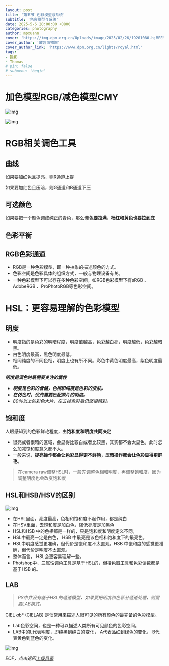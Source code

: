 ```yaml
---
layout: post
title: '第五节 色彩模型与系统'
subtitle: '色彩模型与系统'
date: 2025-5-6 20:00:00 +0800
categories: photography
author: mpxuann
cover: 'https://img.dpm.org.cn/Uploads/image/2025/02/26/19201080-hjMFEMTnz218984.jpg'
cover_author: '故宫博物院'
cover_author_link: 'https://www.dpm.org.cn/lights/royal.html'
tags: 
- 摄影
- Thomas
# pin: false
# submenu: 'begin'
---
```


# 加色模型RGB/减色模型CMY

![img](https://zamg9w9akqn.feishu.cn/space/api/box/stream/download/asynccode/?code=MjBlMmViN2JjOTY4OGJhNGEwNWZmNDJkMGVjYTI0NzZfMU1xM1BHa3N0UlhWNHlhU29kc3J1a2VsaEhOOGhjS3lfVG9rZW46TE9HaWJtVG5Lbzc5R1l4c0pKWmNXaDRxblFkXzE3NDY1NDc4NDY6MTc0NjU1MTQ0Nl9WNA)

![img](https://zamg9w9akqn.feishu.cn/space/api/box/stream/download/asynccode/?code=MWIxMmI5MTQ4MWRkMGZlNDE3MzRmOGJhYWNmOWEzNDlfcmNEOEM0R3hjVk1jSmM2a0h0ckdTTWVDdkczU3owUzhfVG9rZW46Q0JPc2JxU2p4b2hyS1R4UDQwRGNwRmM4bnhmXzE3NDY1NDc4NDY6MTc0NjU1MTQ0Nl9WNA)

# RGB相关调色工具

## 曲线

如果要加红色且提亮，则R通道上提

如果要加红色且压暗，则G通道和B通道下压

## 可选颜色

如果要把一个颜色调成纯正的青色，那么**青色要拉满**，**杨红和黄色也要拉到底**

## 色彩平衡

## RGB色彩通道

- RGB是一种色彩模型，即一种抽象的描述颜色的方式。
- 色彩空间是色彩具体的组织方式，一般与物理设备有关。
- 一种色彩模型下可以存在多种色彩空间，如RGB色彩模型下有sRGB 、AdobeRGB 、ProPhotoRGB等色彩空间。

# HSL：更容易理解的色彩模型

## 明度

- 明度指的是色彩的明暗程度，明度值越高，色彩越白亮，明度越低，色彩越暗黑。
- 白色明度最高，黑色明度最低。
- 相同纯度的不同色相，明度上也有所不同。彩色中黄色明度最高，紫色明度最低。

***明度是调色时最需要关注的属性***

- ***明度是色彩的骨骼，色相和纯度是色彩的皮肤。***
- ***在仿色时，优先需要匹配照片的明度。***
- *80％以上的彩色大片，在去掉色彩后仍然很精彩。*

## 饱和度

人眼感知到的色彩鲜艳程度，由**饱和度和明度共同决定**

- 很亮或者很暗的区域，会显得比较白或者比较黑，其实都不会太显色，此时怎么加减饱和度意义都不大。
- 一般来说，**提亮操作都会让色彩显得更不鲜艳，压暗操作都会让色彩显得更鲜艳。**

> 在camera raw调整HSL时，一般先调整色相和明度，再调整饱和度，因为调整明度也会改变饱和度

## HSL和HSB/HSV的区别

![img](https://zamg9w9akqn.feishu.cn/space/api/box/stream/download/asynccode/?code=NjhjN2MyNWM4YzNmMDExOGJmZGFmZDBmMzQ2NTliYTVfWk9FbkVTTThucDNLa1JFbU9zbVFldzdZbGNXTHVmT0pfVG9rZW46T3JxN2J6ajdsb0tzbHB4U28zTmNUMVUybnFnXzE3NDY1NDc4NDY6MTc0NjU1MTQ0Nl9WNA)

- 在HSL里面，亮度最高，色相和饱和度不起作用，都是纯白
- 在HSV里面，去饱和度是加白色，降低亮度是加黑色
- HSL和HSB 中的色相都是一样的，只是饱和度和明度定义不同，
- HSL中最亮一定是白色， HSB 中最亮是该色相和饱和度下的最亮色。
- HSL中明度感觉更准确，但代价是饱和度不太直观。HSB 中饱和度的感觉更准确，但代价是明度不太直观。
- 整体而言， HSL会更容易理解一些。
- Photshop中，三属性调色工具是基于HSL的，但拾色器工具和色彩读数都是基于HSB 的。

## LAB

> *PS中井没有基于HSL的通道模型，如果要把明度和色彩分通道处理，则需要LAB模式。*

CIEL *a*b* (CIELAB) 是惯常用来描述人眼可见的所有颜色的最完备的色彩模型。

- Lab色彩空间，也是一种可以描述人类所有可见颜色的色彩空间。
- LAB中的L代表明度，即纯黑到纯白的变化， A代表品红到绿色的变化， B代表黄色到蓝色的变化。

![img](https://zamg9w9akqn.feishu.cn/space/api/box/stream/download/asynccode/?code=NzQ1ODBhNTQ0N2RhYWRkMzA5YTFjNWFmNmFmOGFmZTFfTmZZUzBmMDM2aUpJVGU4ZzdaQ1RuQ3J6RjBtVWQ5SXRfVG9rZW46S0VJSmI4ak1lbzJDN3p4d1J2emNvQzh1blhiXzE3NDY1NDc4NDY6MTc0NjU1MTQ0Nl9WNA)


*EOF，点击返回[上级目录](/photography/thomas-chapter1-toc.html)*
